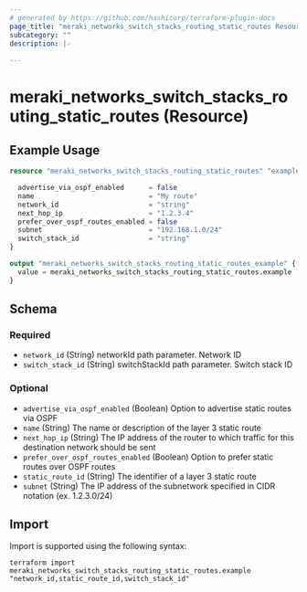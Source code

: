 ```yaml
---
# generated by https://github.com/hashicorp/terraform-plugin-docs
page_title: "meraki_networks_switch_stacks_routing_static_routes Resource - terraform-provider-meraki"
subcategory: ""
description: |-
  
---
```


# meraki_networks_switch_stacks_routing_static_routes (Resource)



## Example Usage

```terraform
resource "meraki_networks_switch_stacks_routing_static_routes" "example" {

  advertise_via_ospf_enabled      = false
  name                            = "My route"
  network_id                      = "string"
  next_hop_ip                     = "1.2.3.4"
  prefer_over_ospf_routes_enabled = false
  subnet                          = "192.168.1.0/24"
  switch_stack_id                 = "string"
}

output "meraki_networks_switch_stacks_routing_static_routes_example" {
  value = meraki_networks_switch_stacks_routing_static_routes.example
}
```

<!-- schema generated by tfplugindocs -->
## Schema

### Required

- `network_id` (String) networkId path parameter. Network ID
- `switch_stack_id` (String) switchStackId path parameter. Switch stack ID

### Optional

- `advertise_via_ospf_enabled` (Boolean) Option to advertise static routes via OSPF
- `name` (String) The name or description of the layer 3 static route
- `next_hop_ip` (String) The IP address of the router to which traffic for this destination network should be sent
- `prefer_over_ospf_routes_enabled` (Boolean) Option to prefer static routes over OSPF routes
- `static_route_id` (String) The identifier of a layer 3 static route
- `subnet` (String) The IP address of the subnetwork specified in CIDR notation (ex. 1.2.3.0/24)

## Import

Import is supported using the following syntax:

```shell
terraform import meraki_networks_switch_stacks_routing_static_routes.example "network_id,static_route_id,switch_stack_id"
```
